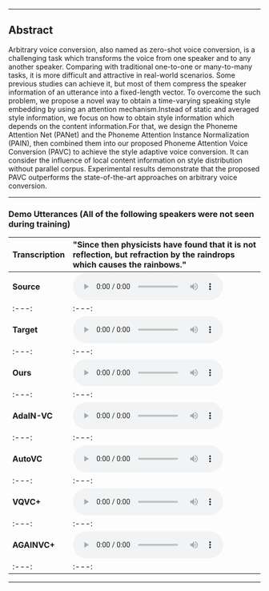 - - -
## Abstract
Arbitrary voice conversion, also named as zero-shot voice conversion, is a challenging task which transforms the voice from one speaker and to any another speaker. 
Comparing with traditional one-to-one or many-to-many tasks, it is more difficult and attractive in real-world scenarios. Some previous studies can achieve it, but most of them compress the speaker information of an utterance into a  fixed-length vector. To overcome the such problem, we propose a novel way to obtain a time-varying speaking style embedding by using an attention mechanism.Instead of static and averaged style information, we focus on how to obtain style information which depends on the content information.For that, we design the Phoneme Attention Net (PANet) and the Phoneme Attention Instance Normalization (PAIN), then combined them into our proposed Phoneme Attention Voice Conversion (PAVC) to achieve the style adaptive voice conversion. It can consider the influence of local content information on style distribution without parallel corpus. Experimental results demonstrate that the proposed PAVC outperforms the state-of-the-art approaches on arbitrary voice conversion.
- - -

### Demo Utterances (All of the following speakers were not seen during training)

| **Transcription** | "Since then physicists have found that it is not reflection, but refraction by the raindrops which causes the rainbows." |
| :--- | :--- |
| **Source** | <audio src="audios/source/p227_019.wav" controls preload></audio> |
| :---: | :---: |
| **Target** | <audio src="audios/target/p313_397.wav" controls preload></audio> |
| :---: | :---: |
| **Ours** | <audio src="audios/PAVC_128/m2f/p227_0192p313_397.wav" controls preload></audio> |
| :---: | :---: |
| **AdaIN-VC** | <audio src="audios/adainvc/m2f/p227_0192p313_397.wav" controls preload></audio> |
| :---: | :---: |
| **AutoVC** | <audio src="audios/autovc/m2f/p227_0192p313_397.wav" controls preload></audio> |
| :---: | :---: |
| **VQVC+** | <audio src="audios/vqvc/m2f/p227_0192p313_397.wav" controls preload></audio> |
| :---: | :---: |
| **AGAINVC+** | <audio src="audios/againvc/m2f/p227_0192p313_397.wav" controls preload></audio> |
| :---: | :---: |

---
